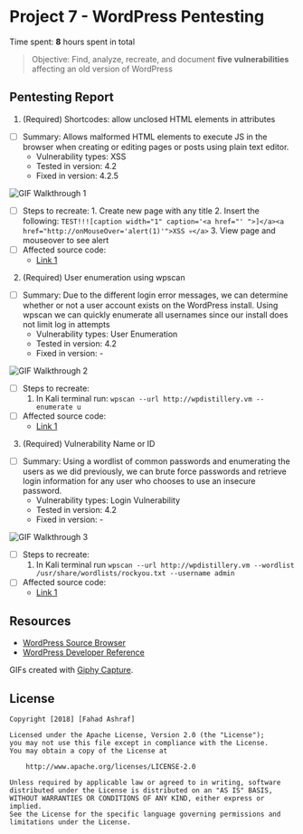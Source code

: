 # Project 7 - WordPress Pentesting

Time spent: **8** hours spent in total

> Objective: Find, analyze, recreate, and document **five vulnerabilities** affecting an old version of WordPress

## Pentesting Report

1. (Required) Shortcodes: allow unclosed HTML elements in attributes
  - [ ] Summary: Allows malformed HTML elements to execute JS in the browser when creating or editing pages or posts using plain text editor.
    - Vulnerability types: XSS
    - Tested in version: 4.2
    - Fixed in version: 4.2.5
    
![GIF Walkthrough 1](https://thumbs.gfycat.com/RegalCoarseFinch-size_restricted.gif)

  - [ ] Steps to recreate: 
          1. Create new page with any title
          2. Insert the following: `TEST!!![caption width="1" caption='<a href="' ">]</a><a href="http://onMouseOver='alert(1)'">XSS 💀</a>`
          3. View page and mouseover to see alert
  - [ ] Affected source code:
    - [Link 1](https://github.com/WordPress/WordPress/commit/f72b21af23da6b6d54208e5c1d65ececdaa109c8)

2. (Required) User enumeration using wpscan
  - [ ] Summary: Due to the different login error messages, we can determine whether or not a user account exists on the WordPress install. Using wpscan we can quickly enumerate all usernames since our install does not limit log in attempts
    - Vulnerability types: User Enumeration
    - Tested in version: 4.2
    - Fixed in version: -
    
![GIF Walkthrough 2](https://thumbs.gfycat.com/RightBlueDuiker-size_restricted.gif)

  - [ ] Steps to recreate: 
    1. In Kali terminal run: `wpscan --url http://wpdistillery.vm --enumerate u`
  - [ ] Affected source code:
    - [Link 1](https://github.com/WordPress/WordPress/blob/4.2-branch/wp-login.php)

3. (Required) Vulnerability Name or ID
  - [ ] Summary: Using a wordlist of common passwords and enumerating the users as we did previously, we can brute force passwords and retrieve login information for any user who chooses to use an insecure password.
    - Vulnerability types: Login Vulnerability
    - Tested in version: 4.2
    - Fixed in version: -
    
![GIF Walkthrough 3](https://thumbs.gfycat.com/PolishedConventionalBlackfish-size_restricted.gif)

  - [ ] Steps to recreate: 
    1. In Kali terminal run `wpscan --url http://wpdistillery.vm --wordlist /usr/share/wordlists/rockyou.txt --username admin`
  - [ ] Affected source code:
    - [Link 1](https://github.com/WordPress/WordPress/blob/4.2-branch/wp-login.php)
 


## Resources

- [WordPress Source Browser](https://core.trac.wordpress.org/browser/)
- [WordPress Developer Reference](https://developer.wordpress.org/reference/)

GIFs created with [Giphy Capture](https://giphy.com/apps/giphycapture).


## License

    Copyright [2018] [Fahad Ashraf]

    Licensed under the Apache License, Version 2.0 (the "License");
    you may not use this file except in compliance with the License.
    You may obtain a copy of the License at

        http://www.apache.org/licenses/LICENSE-2.0

    Unless required by applicable law or agreed to in writing, software
    distributed under the License is distributed on an "AS IS" BASIS,
    WITHOUT WARRANTIES OR CONDITIONS OF ANY KIND, either express or implied.
    See the License for the specific language governing permissions and
    limitations under the License.
